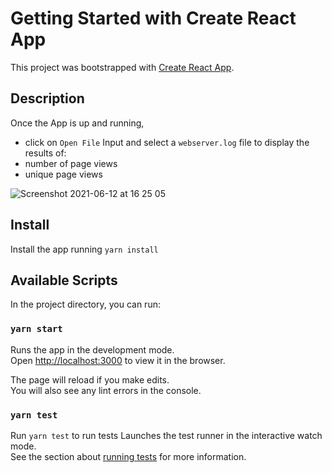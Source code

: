 # Getting Started with Create React App

This project was bootstrapped with [Create React App](https://github.com/facebook/create-react-app).

## Description
Once the App is up and running, 
- click on `Open File` Input and select a `webserver.log` file to display the results of:
 - number of page views 
 - unique page views

![Screenshot 2021-06-12 at 16 25 05](https://user-images.githubusercontent.com/22579826/121786523-39dae580-cbb8-11eb-8fcc-fe6af5919da8.png)

## Install
Install the app running `yarn install`

## Available Scripts

In the project directory, you can run:

### `yarn start`

Runs the app in the development mode.\
Open [http://localhost:3000](http://localhost:3000) to view it in the browser.

The page will reload if you make edits.\
You will also see any lint errors in the console.

### `yarn test`

Run `yarn test` to run tests
Launches the test runner in the interactive watch mode.\
See the section about [running tests](https://facebook.github.io/create-react-app/docs/running-tests) for more information.
